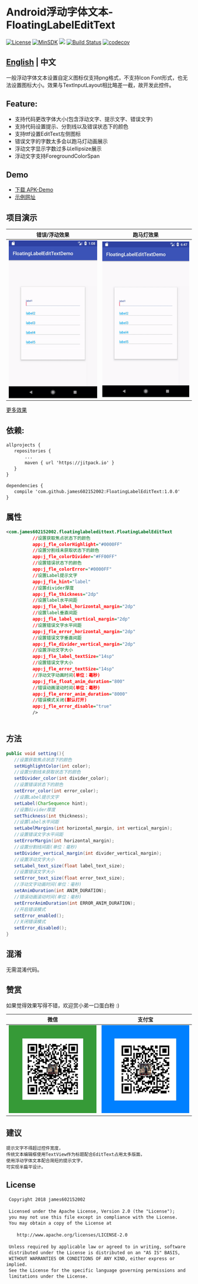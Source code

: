 # Android浮动字体文本-FloatingLabelEditText

[![License](https://img.shields.io/badge/License%20-Apache%202-337ab7.svg)](https://www.apache.org/licenses/LICENSE-2.0)
[![MinSDK](https://img.shields.io/badge/API-14%2B-brightgreen.svg?style=flat)](https://android-arsenal.com/api?level=14)
[![](https://jitpack.io/v/james602152002/FloatingLabelEditText.svg)](https://jitpack.io/#james602152002/FloatingLabelEditText)
[![Build Status](https://travis-ci.org/james602152002/FloatingLabelEditText.svg?branch=master)](https://travis-ci.org/james602152002/FloatingLabelEditText)
[![codecov](https://codecov.io/gh/james602152002/FloatingLabelEditText/branch/master/graph/badge.svg)](https://codecov.io/gh/james602152002/FloatingLabelEditText)

## [English](common_md/README_EN.md) | 中文

一般浮动字体文本设置自定义图标仅支持png格式，不支持Icon Font形式，也无法设置图标大小。效果与TextInputLayout相比略差一截，故开发此控件。

## Feature:

 - 支持代码更改字体大小(包含浮动文字、提示文字、错误文字)
 - 支持代码设置提示、分割线以及错误状态下的颜色 
 - 支持ttf设置EditText左侧图标
 - 错误文字的字数太多会以跑马灯动画展示
 - 浮动文字显示字数过多以ellipsize展示
 - 浮动文字支持ForegroundColorSpan
 
## Demo
 - [下载 APK-Demo](art/demo.apk)
 - [示例网址](https://github.com/james602152002/FloatingLabelEditTextDemo)
 
## 项目演示
 
 |错误/浮动效果|跑马灯效果|
 |:---:|:---:|
 |![](art/error_demo.gif)|![](art/text_slide_demo.gif)|
 
 [更多效果](common_md/DEMONSTRATION_CH.md)
 
## 依赖:
 
 ```
 allprojects {
 	repositories {
 		...
 		maven { url 'https://jitpack.io' }
 	}
 }
 ```
 
 ```
 dependencies {
 	compile 'com.github.james602152002:FloatingLabelEditText:1.0.0'
 }
 ```
 
 ## 属性
 ```xml
 <com.james602152002.floatinglabeledittext.FloatingLabelEditText
           //设置获取焦点状态下的颜色
           app:j_fle_colorHighlight="#0000FF" 
           //设置分割线未获取状态下的颜色
           app:j_fle_colorDivider="#FF00FF"
           //设置错误状态下的颜色
           app:j_fle_colorError="#0000FF"
           //设置Label提示文字
           app:j_fle_hint="label"
           //设置divider厚度
           app:j_fle_thickness="2dp"
           //设置label水平间距
           app:j_fle_label_horizontal_margin="2dp"
           //设置label垂直间距
           app:j_fle_label_vertical_margin="2dp"
           //设置错误文字水平间距
           app:j_fle_error_horizontal_margin="2dp"
           //设置错误文字垂直间距
           app:j_fle_divider_vertical_margin="2dp"
           //设置浮动文字大小
           app:j_fle_label_textSize="14sp"
           //设置错误文字大小
           app:j_fle_error_textSize="14sp"
           //浮动文字动画时间(单位：毫秒)
           app:j_fle_float_anim_duration="800"
           //错误动画滚动时间(单位：毫秒)
           app:j_fle_error_anim_duration="8000"
           //错误模式关闭(默认打开)
           app:j_fle_error_disable="true"
           />
           
 ```
 
 ## 方法
 ```java
 public void setting(){
    //设置获取焦点状态下的颜色
    setHighlightColor(int color);
    //设置分割线未获取状态下的颜色
    setDivider_color(int divider_color);
    //设置错误状态下的颜色
    setError_color(int error_color);
    //设置Label提示文字
    setLabel(CharSequence hint);
    //设置divider厚度
    setThickness(int thickness);
    //设置label水平间距
    setLabelMargins(int horizontal_margin, int vertical_margin);
    //设置错误文字水平间距
    setErrorMargin(int horizontal_margin);
    //设置分割线间距(单位：毫秒)
    setDivider_vertical_margin(int divider_vertical_margin);
    //设置浮动文字大小
    setLabel_text_size(float label_text_size);
    //设置错误文字大小
    setError_text_size(float error_text_size);
    //浮动文字动画时间(单位：毫秒)
    setAnimDuration(int ANIM_DURATION);
    //错误动画滚动时间(单位：毫秒)
    setErrorAnimDuration(int ERROR_ANIM_DURATION);
    //开启错误模式
    setError_enabled();
    //关闭错误模式
    setError_disabled();
 }
 
 ```
 ## 混淆
 
 无需混淆代码。
 
 ## 赞赏
 
 如果觉得效果写得不错，欢迎赏小弟一口蛋白粉 :)
 
 |微信|支付宝|
 |:---:|:---:|
 |![](art/weixin_green.jpg)|![](art/zhifubao_blue.jpg)|
 
 ## 建议
 
 ```
 提示文字不得超过控件宽度，
 传统文本编辑框使用TextView作为标题配合EditText占用太多版面，
 使用浮动字体文本配合简短的提示文字，
 可实现半扁平设计。
 ```
 
 License
 -------
 
     Copyright 2018 james602152002
 
     Licensed under the Apache License, Version 2.0 (the "License");
     you may not use this file except in compliance with the License.
     You may obtain a copy of the License at
 
        http://www.apache.org/licenses/LICENSE-2.0
 
     Unless required by applicable law or agreed to in writing, software
     distributed under the License is distributed on an "AS IS" BASIS,
     WITHOUT WARRANTIES OR CONDITIONS OF ANY KIND, either express or implied.
     See the License for the specific language governing permissions and
     limitations under the License.